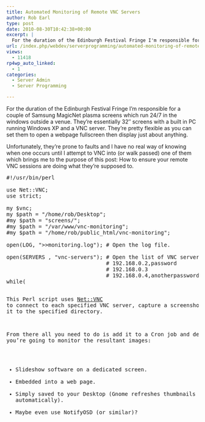 ```yaml
---
title: Automated Monitoring of Remote VNC Servers
author: Rob Earl
type: post
date: 2010-08-30T10:42:38+00:00
excerpt: |
  For the duration of the Edinburgh Festival Fringe I'm responsible for a couple of Samsung MagicNet plasma screens which run 24/7 in the windows outside a venue. They're essentially 32" screens with a built in PC running Windows XP and a VNC server. They&hellip;
url: /index.php/webdev/serverprogramming/automated-monitoring-of-remote-vnc-serve/
views:
  - 11418
rp4wp_auto_linked:
  - 1
categories:
  - Server Admin
  - Server Programming

---
```

For the duration of the Edinburgh Festival Fringe I&#8217;m responsible for a couple of Samsung MagicNet plasma screens which run 24/7 in the windows outside a venue. They&#8217;re essentially 32&#8243; screens with a built in PC running Windows XP and a VNC server. They&#8217;re pretty flexible as you can set them to open a webpage fullscreen then display just about anything.

Unfortunately, they&#8217;re prone to faults and I have no real way of knowing when one occurs until I attempt to VNC into (or walk passed) one of them which brings me to the purpose of this post: How to ensure your remote VNC sessions are doing what they&#8217;re supposed to.

<pre>#!/usr/bin/perl

use Net::VNC;
use strict;

my $vnc;
my $path = "/home/rob/Desktop";
#my $path = "screens/";
#my $path = "/var/www/vnc-monitoring";
#my $path = "/home/rob/public_html/vnc-monitoring";

open(LOG, "&gt;&gt;monitoring.log"); # Open the log file.

open(SERVERS , "vnc-servers"); # Open the list of VNC servers, one IP,password per line:
                               # 192.168.0.2,password
                               # 192.168.0.3
                               # 192.168.0.4,anotherpassword
while(<SERVERS&gt;)
{
	my ($address,$password) = split(/,/,$_);
	$address =~ s/r//g;
	$address =~ s/n//g;
	$password =~ s/r//g;
	$password =~ s/n//g;

	$vnc = Net::VNC-&gt;new({hostname =&gt; $address, password =&gt; $password}); # Create a new connection to vnc.
	$vnc-&gt;depth(24);

	my $message = "";
	my $image;
	eval
	{
		$vnc-&gt;login; # Must be within an eval else the script will bail on error.
		$message = "Connected: ".$address." (".$vnc-&gt;name.")";
		$image = $vnc-&gt;capture;
	};
	if ($@)
	{
		$message = $@;
		$image = Image::Imlib2-&gt;new(200, 200); # Create a blank image to indicate a problem. Could also copy a preset "error" image.
                # We could also send out an email here since we definitely have an issue.
	}

	$address =~ s/./_/g;

	print LOG $message."n";

	$image-&gt;save("$path/$address-capture.png");
}

close(LOG);
close(SERVERS);</pre>

This Perl script uses [Net::VNC][1] to connect to each specified VNC server, capture a screenshot and save it to the specified directory.

From there all you need to do is add it to a Cron job and decide how you&#8217;re going to monitor the resultant images:

  * Slideshow software on a dedicated screen.
  * Embedded into a web page.
  * Simply saved to your Desktop (Gnome refreshes thumbnails automatically).
  * Maybe even use NotifyOSD (or similar)?

 [1]: http://search.cpan.org/~lbrocard/Net-VNC-0.36/lib/Net/VNC.pm
